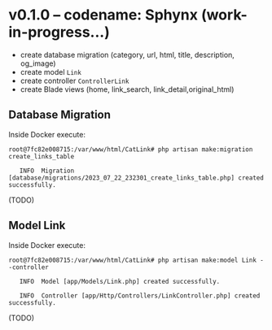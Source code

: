 # v0.1.0 – codename: Sphynx (work-in-progress...)

- create database migration (category, url, html, title, description, og_image)
- create model `Link`
- create controller `ControllerLink`
- create Blade views (home, link_search, link_detail,original_html) 

## Database Migration

Inside Docker execute:

```
root@7fc82e008715:/var/www/html/CatLink# php artisan make:migration create_links_table

   INFO  Migration [database/migrations/2023_07_22_232301_create_links_table.php] created successfully.
```

(TODO)

## Model Link

Inside Docker execute:

```
root@7fc82e008715:/var/www/html/CatLink# php artisan make:model Link --controller

   INFO  Model [app/Models/Link.php] created successfully.  

   INFO  Controller [app/Http/Controllers/LinkController.php] created successfully.
```

(TODO)
